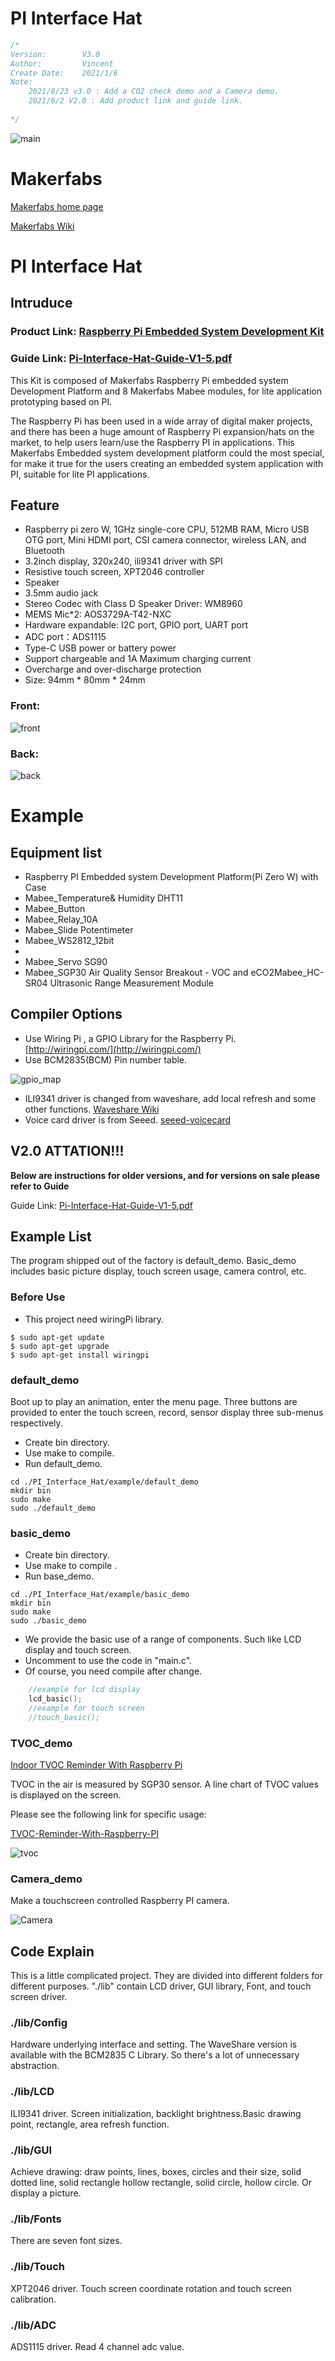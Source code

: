 # PI Interface Hat

```c++
/*
Version:		V3.0
Author:			Vincent
Create Date:	2021/1/6
Note:
	2021/8/23 v3.0 : Add a CO2 check demo and a Camera demo.
	2021/6/2 V2.0 : Add product link and guide link.
	
*/
```


![main](md_pic/main.jpg)

# Makerfabs

[Makerfabs home page](https://www.makerfabs.com/)

[Makerfabs Wiki](https://wiki.makerfabs.com/)

# PI Interface Hat

## Intruduce

### Product Link: [Raspberry Pi Embedded System Development Kit](https://www.makerfabs.com/raspberry-pi-embedded-system-development-kit.html)

### Guide Link: [Pi-Interface-Hat-Guide-V1-5.pdf](https://www.makerfabs.com/desfile/files/Pi-Interface-Hat-Guide-V1-5.pdf)

This Kit is composed of Makerfabs Raspberry Pi embedded system Development Platform and 8 Makerfabs Mabee modules, for lite application prototyping based on PI.

The Raspberry Pi has been used in a wide array of digital maker projects, and there has been a huge amount of Raspberry Pi expansion/hats on the market, to help users learn/use the Raspberry PI in applications. This Makerfabs Embedded system development platform could the most special, for make it true for the users creating an embedded system application with PI, suitable for lite PI applications.

## Feature

- Raspberry pi zero W, 1GHz single-core CPU, 512MB RAM, Micro USB OTG port, Mini HDMI port, CSI camera connector, wireless LAN, and Bluetooth
- 3.2inch display, 320x240, ili9341 driver with SPI
- Resistive touch screen, XPT2046 controller
- Speaker
- 3.5mm audio jack
- Stereo Codec with Class D Speaker Driver: WM8960
- MEMS Mic*2: AOS3729A-T42-NXC
- Hardware expandable: I2C port, GPIO port, UART port
- ADC port：ADS1115
- Type-C USB power or battery power
- Support chargeable and 1A Maximum charging current
- Overcharge and over-discharge protection
- Size: 94mm * 80mm * 24mm

### Front:

![front](md_pic/front.jpg)

### Back:
![back](md_pic/back.jpg)


# Example

## Equipment list

- Raspberry PI Embedded system Development Platform(Pi Zero W) with Case
- Mabee_Temperature& Humidity DHT11
- Mabee_Button
- Mabee_Relay_10A
- Mabee_Slide Potentimeter
- Mabee_WS2812_12bit
- 
- Mabee_Servo SG90
- Mabee_SGP30 Air Quality Sensor Breakout - VOC and eCO2Mabee_HC-SR04 Ultrasonic Range Measurement Module

## Compiler Options

- Use Wiring Pi , a GPIO Library for the Raspberry Pi. [http://wiringpi.com/](http://wiringpi.com/)
- Use BCM2835(BCM) Pin number table.

![gpio_map](./md_pic/gpio_map.jpg)

- ILI9341 driver is changed from waveshare, add local refresh and some other functions. [Waveshare Wiki](https://www.waveshare.net/wiki/2.4inch_LCD_Module)
- Voice card driver is from Seeed. [seeed-voicecard](https://github.com/respeaker/seeed-voicecard)

## V2.0 ATTATION!!!

**Below are instructions for older versions, and for versions on sale please refer to Guide**

Guide Link: [Pi-Interface-Hat-Guide-V1-5.pdf](https://www.makerfabs.com/desfile/files/Pi-Interface-Hat-Guide-V1-5.pdf)

## Example List
The program shipped out of the factory is default_demo. Basic_demo includes basic picture display, touch screen usage, camera control, etc. 

### Before Use

- This project need wiringPi library.

```shell
$ sudo apt-get update
$ sudo apt-get upgrade
$ sudo apt-get install wiringpi
```

### default_demo

Boot up to play an animation, enter the menu page. Three buttons are provided to enter the touch screen, record, sensor display three sub-menus respectively.

- Create bin directory.
- Use make to compile.
- Run default_demo.

```shell
cd ./PI_Interface_Hat/example/default_demo
mkdir bin
sudo make
sudo ./default_demo
```

### basic_demo
- Create bin directory.
- Use make to compile .
- Run base_demo.

```shell
cd ./PI_Interface_Hat/example/basic_demo
mkdir bin
sudo make
sudo ./basic_demo
```
- We provide the basic use of a range of components. Such like LCD display and touch screen.
- Uncomment to use the code in "main.c".
- Of course, you need compile after change.

```C
	//example for lcd display
	lcd_basic();
	//example for touch screen
	//touch_basic();
```

### TVOC_demo

[Indoor TVOC Reminder With Raspberry Pi](https://www.youtube.com/watch?v=EIFs8n8Zeco)

TVOC in the air is measured by SGP30 sensor. A line chart of TVOC values is displayed on the screen.

Please see the following link for specific usage:

[TVOC-Reminder-With-Raspberry-PI](https://www.instructables.com/TVOC-Reminder-With-Raspberry-PI/)

![tvoc](md_pic/tvoc.jpg)

### Camera_demo

Make a touchscreen controlled Raspberry PI camera.

![Camera](md_pic/camera.jpg)

## Code Explain

This is a little complicated project. They are divided into different folders for different purposes. "./lib" contain LCD driver, GUI library, Font, and touch screen driver.

### ./lib/Config 

Hardware underlying interface and setting. The WaveShare version is available with the BCM2835 C Library. So there's a lot of unnecessary abstraction.

### ./lib/LCD

ILI9341 driver. Screen initialization, backlight brightness.Basic drawing point, rectangle, area refresh function.

### ./lib/GUI

Achieve drawing: draw points, lines, boxes, circles and their size, solid dotted line, solid rectangle hollow rectangle, solid circle, hollow circle. Or display a picture.

### ./lib/Fonts

There are seven font sizes.

### ./lib/Touch

XPT2046 driver. Touch screen coordinate rotation and touch screen calibration.

### ./lib/ADC

ADS1115 driver. Read 4 channel adc value.

